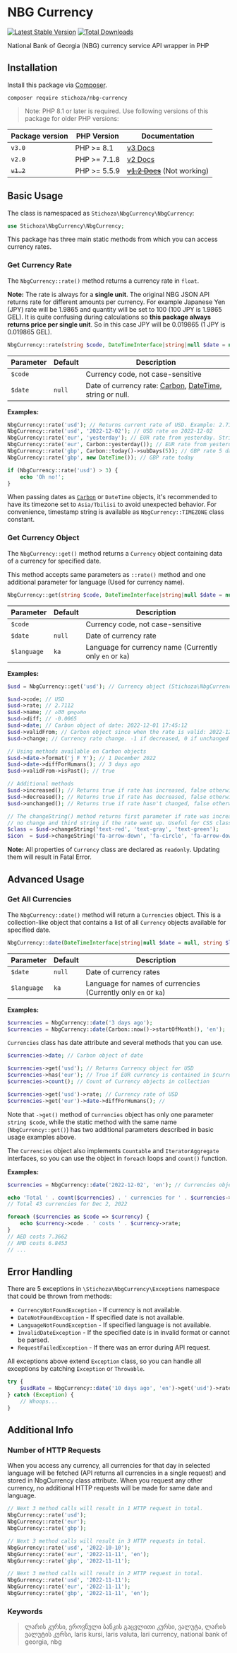 # NBG Currency

[![Latest Stable Version](https://img.shields.io/packagist/v/Stichoza/nbg-currency.svg)](https://packagist.org/packages/stichoza/nbg-currency) [![Total Downloads](https://img.shields.io/packagist/dt/Stichoza/nbg-currency.svg)](https://packagist.org/packages/stichoza/nbg-currency)

National Bank of Georgia (NBG) currency service API wrapper in PHP

## Installation

Install this package via [Composer](https://getcomposer.org/).

```
composer require stichoza/nbg-currency
```
> Note: PHP 8.1 or later is required. Use following versions of this package for older PHP versions:

| Package version | PHP Version  | Documentation                                                                                 |
|-----------------|--------------|-----------------------------------------------------------------------------------------------|
| `v3.0`          | PHP >= 8.1   | [v3 Docs](#nbg-currency)                                                                      |
| `v2.0`          | PHP >= 7.1.8 | [v2 Docs](https://github.com/Stichoza/nbg-currency/tree/2.0#nbg-currency)                     |
| ~~`v1.2`~~      | PHP >= 5.5.9 | ~~[v1.2 Docs](https://github.com/Stichoza/nbg-currency/tree/1.2#nbg-currency)~~ (Not working) |

## Basic Usage

The class is namespaced as `Stichoza\NbgCurrency\NbgCurrency`:

```php
use Stichoza\NbgCurrency\NbgCurrency;
```

This package has three main static methods from which you can access currency rates.

### Get Currency Rate

The `NbgCurrency::rate()` method returns a currency rate in `float`.

**Note:** The rate is always for a **single unit**. The original NBG JSON API returns rate for different amounts per currency. For example Japanese Yen (JPY) rate will be 1.9865 and quantity will be set to 100 (100 JPY is 1.9865 GEL). It is quite confusing during calculations so **this package always returns price per single unit**. So in this case JPY will be 0.019865 (1 JPY is 0.019865 GEL).

```php
NbgCurrency::rate(string $code, DateTimeInterface|string|null $date = null): float
```

| Parameter | Default | Description                                                                                                                               |
|-----------|---------|-------------------------------------------------------------------------------------------------------------------------------------------|
| `$code`   |         | Currency code, not case-sensitive                                                                                                         |
| `$date`   | `null`  | Date of currency rate: [Carbon](https://carbon.nesbot.com), [DateTime](https://www.php.net/manual/en/class.datetime.php), string or null. |

**Examples:**

```php
NbgCurrency::rate('usd'); // Returns current rate of USD. Example: 2.7177
NbgCurrency::rate('usd', '2022-12-02'); // USD rate on 2022-12-02
NbgCurrency::rate('eur', 'yesterday'); // EUR rate from yesterday. Strings are parsed via Carbon::parse()
NbgCurrency::rate('eur', Carbon::yesterday()); // EUR rate from yesterday
NbgCurrency::rate('gbp', Carbon::today()->subDays(5)); // GBP rate 5 days ago
NbgCurrency::rate('gbp', new DateTime()); // GBP rate today

if (NbgCurrency::rate('usd') > 3) {
    echo 'Oh no!';
}
```

When passing dates as [`Carbon`](https://carbon.nesbot.com) or `DateTime` objects, it's recommended to have its timezone set to `Asia/Tbilisi` to avoid unexpected behavior. For convenience, timestamp string is available as `NbgCurrency::TIMEZONE` class constant.

### Get Currency Object

The `NbgCurrency::get()` method returns a `Currency` object containing data of a currency for specified date.

This method accepts same parameters as `::rate()` method and one additional parameter for language (Used for currency name).

```php
NbgCurrency::get(string $code, DateTimeInterface|string|null $date = null, string $language = 'ka'): Currency
```

| Parameter   | Default | Description                                              |
|-------------|---------|----------------------------------------------------------|
| `$code`     |         | Currency code, not case-sensitive                        |
| `$date`     | `null`  | Date of currency rate                                    |
| `$language` | `ka`    | Language for currency name (Currently only `en` or `ka`) |

**Examples:**

```php
$usd = NbgCurrency::get('usd'); // Currency object (Stichoza\NbgCurrency\Data\Currency)

$usd->code; // USD
$usd->rate; // 2.7112
$usd->name; // აშშ დოლარი
$usd->diff; // -0.0065
$usd->date; // Carbon object of date: 2022-12-01 17:45:12
$usd->validFrom; // Carbon object since when the rate is valid: 2022-12-02 00:00:00
$usd->change; // Currency rate change. -1 if decreased, 0 if unchanged and 1 if increased.

// Using methods available on Carbon objects
$usd->date->format('j F Y'); // 1 December 2022
$usd->date->diffForHumans(); // 3 days ago
$usd->validFrom->isPast(); // true

// Additional methods
$usd->increased(); // Returns true if rate has increased, false otherwise.
$usd->decreased(); // Returns true if rate has decreased, false otherwise.
$usd->unchanged(); // Returns true if rate hasn't changed, false otherwise.

// The changeString() method returns first parameter if rate was increased, second string if there was
// no change and third string if the rate went up. Useful for CSS classes, font icons, etc.
$class = $usd->changeString('text-red', 'text-gray', 'text-green');
$icon  = $usd->changeString('fa-arrow-down', 'fa-circle', 'fa-arrow-down');
```

**Note:** All properties of `Currency` class are declared as `readonly`. Updating them will result in Fatal Error.

## Advanced Usage

### Get All Currencies

The `NbgCurrency::date()` method will return a `Currencies` object. This is a collection-like object that contains a list of all `Currency` objects available for specified date.

```php
NbgCurrency::date(DateTimeInterface|string|null $date = null, string $language = 'ka'): Currencies
```

| Parameter   | Default | Description                                                    |
|-------------|---------|----------------------------------------------------------------|
| `$date`     | `null`  | Date of currency rates                                         |
| `$language` | `ka`    | Language for names of currencies (Currently only `en` or `ka`) |

**Examples:**

```php
$currencies = NbgCurrency::date('3 days ago');
$currencies = NbgCurrency::date(Carbon::now()->startOfMonth(), 'en');
```

`Currencies` class has date attribute and several methods that you can use.

```php
$currencies->date; // Carbon object of date

$currencies->get('usd'); // Returns Currency object for USD
$currencies->has('eur'); // True if EUR currency is contained in $currencies collection
$currencies->count(); // Count of Currency objects in collection

$currencies->get('usd')->rate; // Currency rate of USD
$currencies->get('eur')->date->diffForHumans(); // 
```

Note that `->get()` method of `Currencies` object has only one parameter `string $code`, while the static method with the same name (`NbgCurrency::get()`) has two additional parameters described in basic usage examples above.

The `Currencies` object also implements `Countable` and `IteratorAggregate` interfaces, so you can use the object in `foreach` loops and `count()` function.

**Examples:**

```php
$currencies = NbgCurrency::date('2022-12-02', 'en'); // Currencies object (\Stichoza\NbgCurrency\Data\Currencies) 

echo 'Total ' . count($currencies) . ' currencies for ' . $currencies->date->toFormattedDateString();
// Total 43 currencies for Dec 2, 2022

foreach ($currencies as $code => $currency) {
    echo $currency->code . ' costs ' . $currency->rate;
}
// AED costs 7.3662
// AMD costs 6.8453
// ...
```

## Error Handling

There are 5 exceptions in `\Stichoza\NbgCurrency\Exceptions` namespace that could be thrown from methods:

 - `CurrencyNotFoundException` - If currency is not available.
 - `DateNotFoundException` - If specified date is not available.
 - `LanguageNotFoundException` - If specified language is not available.
 - `InvalidDateException` - If the specified date is in invalid format or cannot be parsed.
 - `RequestFailedException` - If there was an error during API request.

All exceptions above extend `Exception` class, so you can handle all exceptions by catching `Exception` or `Throwable`.

```php
try {
    $usdRate = NbgCurrency::date('10 days ago', 'en')->get('usd')->rate;
} catch (Exception) {
    // Whoops...
}
```

## Additional Info

### Number of HTTP Requests
When you access any currency, all currencies for that day in selected language will be fetched (API returns all currencies in a single request) and stored in NbgCurrency class attribute. When you request any other currency, no additional HTTP requests will be made for same date and language.

```php
// Next 3 method calls will result in 1 HTTP request in total.
NbgCurrency::rate('usd');
NbgCurrency::rate('eur');
NbgCurrency::rate('gbp');

// Next 3 method calls will result in 3 HTTP requests in total.
NbgGurrency::rate('usd', '2022-10-10');
NbgGurrency::rate('eur', '2022-11-11', 'en');
NbgGurrency::rate('gbp', '2022-11-11');

// Next 3 method calls will result in 2 HTTP request in total.
NbgGurrency::rate('usd', '2022-11-11');
NbgGurrency::rate('eur', '2022-11-11');
NbgGurrency::rate('gbp', '2022-11-11', 'en');
```

### Keywords

> ლარის კურსი, ეროვნული ბანკის გაცვლითი კურსი, ვალუტა, ლარის ვალუტის კურსი, laris kursi, laris valuta, lari currency, national bank of georgia, nbg
